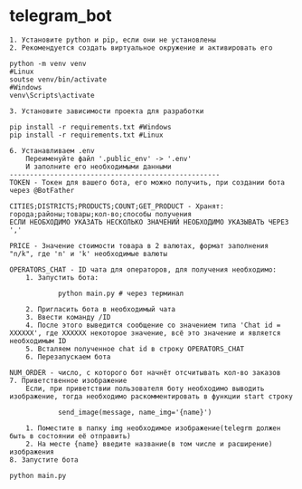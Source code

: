 # telegram_bot


	1. Установите python и pip, если они не установлены
	2. Рекомендуется создать виртуальное окружение и активировать его
```
python -m venv venv
#Linux
soutse venv/bin/activate
#Windows
venv\Scripts\activate
```
	3. Установите зависимости проекта для разработки
```
pip install -r requirements.txt #Windows
pip install -r requirements.txt #Linux
```
	6. Устанавливаем .env
		Переименуйте файл '.public_env' -> '.env'
		И заполните его необходимыми данными
	----------------------------------------------------
	TOKEN - Токен для вашего бота, его можно получить, при создании бота через @BotFather
	
	CITIES;DISTRICTS;PRODUCTS;COUNT;GET_PRODUCT - Хранят: города;районы;товары;кол-во;способы получения
	ЕСЛИ НЕОБХОДИМО УКАЗАТЬ НЕСКОЛЬКО ЗНАЧЕНИЙ НЕОБХОДИМО УКАЗЫВАТЬ ЧЕРЕЗ ','
	
	PRICE - Значение стоимости товара в 2 валютах, формат заполнения "n/k", где 'n' и 'k' необходимые валюты
	
	OPERATORS_CHAT - ID чата для операторов, для получения необходимо:
		1. Запустить бота:
```
			python main.py # через терминал
```
		2. Пригласить бота в необходимый чата
		3. Ввести команду /ID
		4. После этого выведится сообщение со значением типа 'Chat id = XXXXXX', где XXXXXX некоторое значение, всё это значение и является необходимым ID
		5. Всталяем полученное chat id в строку OPERATORS_CHAT
		6. Перезапускаем бота
		
	NUM_ORDER - число, с которого бот начнёт отсчитывать кол-во заказов
	7. Приветственное изображение
		Если, при приветствии пользователя боту необходимо выводить изображение, тогда необходимо раскомментировать в функции start строку
```
			send_image(message, name_img='{name}')
```
		1. Поместите в папку img необходимое изображение(telegrm должен быть в состоянии её отправить)
		2. На месте {name} введите название(в том числе и расширение) изображения
	8. Запустите бота
```
python main.py
```